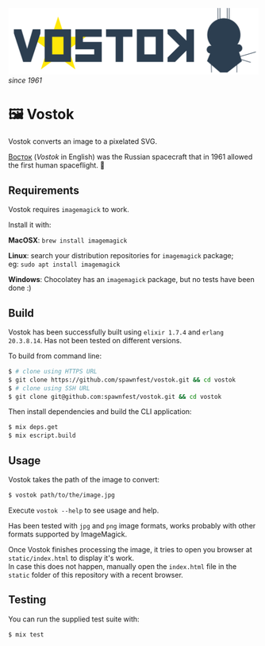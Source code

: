 ![](https://github.com/spawnfest/vostok/blob/master/static/vostok_logo.png)
*since 1961*

# 🖼 Vostok

Vostok converts an image to a pixelated SVG.

[Восток][vostok] (*Vostok* in English) was the Russian spacecraft that in 1961
allowed the first human spaceflight. 🚀

[vostok]: https://en.wikipedia.org/wiki/Vostok_(spacecraft)

## Requirements

Vostok requires `imagemagick` to work.

Install it with:

**MacOSX**: `brew install imagemagick`

**Linux**: search your distribution repositories for `imagemagick` package;  
eg: `sudo apt install imagemagick`

**Windows**: Chocolatey has an `imagemagick` package, but no tests have been done :)

## Build

Vostok has been successfully built using `elixir 1.7.4` and `erlang 20.3.8.14`.
Has not been tested on different versions.

To build from command line:

```bash
$ # clone using HTTPS URL
$ git clone https://github.com/spawnfest/vostok.git && cd vostok
$ # clone using SSH URL
$ git clone git@github.com:spawnfest/vostok.git && cd vostok

```

Then install dependencies and build the CLI application:

```bash
$ mix deps.get
$ mix escript.build
```

## Usage

Vostok takes the path of the image to convert:

```bash
$ vostok path/to/the/image.jpg
```

Execute `vostok --help` to see usage and help.

Has been tested with `jpg` and `png` image formats, works probably with other formats
supported by ImageMagick.  

Once Vostok finishes processing the image, it tries to open you browser at
`static/index.html` to display it's work.  
In case this does not happen, manually open the `index.html` file in the `static`
folder of this repository with a recent browser.

## Testing

You can run the supplied test suite with:

```bash
$ mix test
```
